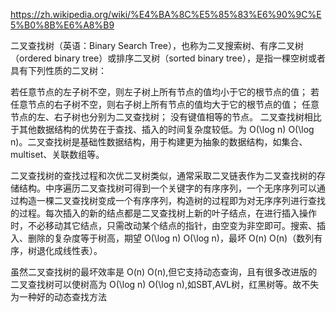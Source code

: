 https://zh.wikipedia.org/wiki/%E4%BA%8C%E5%85%83%E6%90%9C%E5%B0%8B%E6%A8%B9

二叉查找树（英语：Binary Search Tree），也称为二叉搜索树、有序二叉树（ordered binary tree）或排序二叉树（sorted binary tree），是指一棵空树或者具有下列性质的二叉树：

若任意节点的左子树不空，则左子树上所有节点的值均小于它的根节点的值；
若任意节点的右子树不空，则右子树上所有节点的值均大于它的根节点的值；
任意节点的左、右子树也分别为二叉查找树；
没有键值相等的节点。
二叉查找树相比于其他数据结构的优势在于查找、插入的时间复杂度较低。为  O(\log n) O(\log n)。二叉查找树是基础性数据结构，用于构建更为抽象的数据结构，如集合、multiset、关联数组等。

二叉查找树的查找过程和次优二叉树类似，通常采取二叉链表作为二叉查找树的存储结构。中序遍历二叉查找树可得到一个关键字的有序序列，一个无序序列可以通过构造一棵二叉查找树变成一个有序序列，构造树的过程即为对无序序列进行查找的过程。每次插入的新的结点都是二叉查找树上新的叶子结点，在进行插入操作时，不必移动其它结点，只需改动某个结点的指针，由空变为非空即可。搜索、插入、删除的复杂度等于树高，期望  O(\log n) O(\log n)，最坏  O(n) O(n)（数列有序，树退化成线性表）。

虽然二叉查找树的最坏效率是  O(n) O(n),但它支持动态查询，且有很多改进版的二叉查找树可以使树高为  O(\log n) O(\log n),如SBT,AVL树，红黑树等。故不失为一种好的动态查找方法
